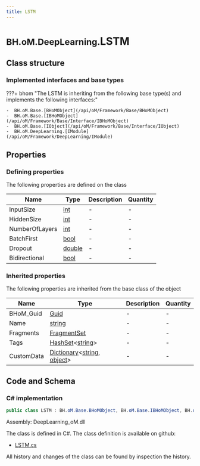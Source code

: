 ```yaml
---
title: LSTM
---
```


# <small>BH.oM.DeepLearning.</small>**LSTM**



## Class structure

### Implemented interfaces and base types

???+ bhom "The LSTM is inheriting from the following base type(s) and implements the following interfaces:"

    -  BH.oM.Base.[BHoMObject](/api/oM/Framework/Base/BHoMObject)
    -  BH.oM.Base.[IBHoMObject](/api/oM/Framework/Base/Interface/IBHoMObject)
    -  BH.oM.Base.[IObject](/api/oM/Framework/Base/Interface/IObject)
    -  BH.oM.DeepLearning.[IModule](/api/oM/Framework/DeepLearning/IModule)


## Properties



### Defining properties

The following properties are defined on the class

| Name             | Type             | Description      | Quantity         |
|------------------|------------------|------------------|------------------|
| InputSize | [int](https://learn.microsoft.com/en-us/dotnet/api/System.Int32?view=netstandard-2.0) | - | - |
| HiddenSize | [int](https://learn.microsoft.com/en-us/dotnet/api/System.Int32?view=netstandard-2.0) | - | - |
| NumberOfLayers | [int](https://learn.microsoft.com/en-us/dotnet/api/System.Int32?view=netstandard-2.0) | - | - |
| BatchFirst | [bool](https://learn.microsoft.com/en-us/dotnet/api/System.Boolean?view=netstandard-2.0) | - | - |
| Dropout | [double](https://learn.microsoft.com/en-us/dotnet/api/System.Double?view=netstandard-2.0) | - | - |
| Bidirectional | [bool](https://learn.microsoft.com/en-us/dotnet/api/System.Boolean?view=netstandard-2.0) | - | - |


### Inherited properties
The following properties are inherited from the base class of the object

| Name             | Type             | Description      | Quantity         |
|------------------|------------------|------------------|------------------|
| BHoM_Guid | [Guid](https://learn.microsoft.com/en-us/dotnet/api/System.Guid?view=netstandard-2.0) | - | - |
| Name | [string](https://learn.microsoft.com/en-us/dotnet/api/System.String?view=netstandard-2.0) | - | - |
| Fragments | [FragmentSet](/api/oM/Framework/Base/FragmentSet) | - | - |
| Tags | [HashSet](https://learn.microsoft.com/en-us/dotnet/api/System.Collections.Generic.HashSet-1?view=netstandard-2.0)&lt;[string](https://learn.microsoft.com/en-us/dotnet/api/System.String?view=netstandard-2.0)&gt; | - | - |
| CustomData | [Dictionary](https://learn.microsoft.com/en-us/dotnet/api/System.Collections.Generic.Dictionary-2?view=netstandard-2.0)&lt;[string](https://learn.microsoft.com/en-us/dotnet/api/System.String?view=netstandard-2.0), [object](https://learn.microsoft.com/en-us/dotnet/api/System.Object?view=netstandard-2.0)&gt; | - | - |


## Code and Schema

### C# implementation

``` C# title="C#"
public class LSTM : BH.oM.Base.BHoMObject, BH.oM.Base.IBHoMObject, BH.oM.Base.IObject, BH.oM.DeepLearning.IModule
```

Assembly: DeepLearning_oM.dll

The class is defined in C#. The class definition is available on github:

- [LSTM.cs](https://github.com/BHoM/BHoM/blob/develop/DeepLearning_oM/Layers\LSTM.cs)

All history and changes of the class can be found by inspection the history.
